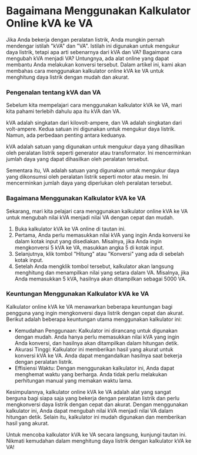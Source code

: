 Bagaimana Menggunakan Kalkulator Online kVA ke VA
=================================================

Jika Anda bekerja dengan peralatan listrik, Anda mungkin pernah mendengar istilah "kVA" dan "VA". Istilah ini digunakan untuk mengukur daya listrik, tetapi apa arti sebenarnya dari kVA dan VA? Bagaimana cara mengubah kVA menjadi VA? Untungnya, ada alat online yang dapat membantu Anda melakukan konversi tersebut. Dalam artikel ini, kami akan membahas cara menggunakan kalkulator online kVA ke VA untuk menghitung daya listrik dengan mudah dan akurat.

### Pengenalan tentang kVA dan VA

Sebelum kita mempelajari cara menggunakan kalkulator kVA ke VA, mari kita pahami terlebih dahulu apa itu kVA dan VA.

kVA adalah singkatan dari kilovolt-ampere, dan VA adalah singkatan dari volt-ampere. Kedua satuan ini digunakan untuk mengukur daya listrik. Namun, ada perbedaan penting antara keduanya.

kVA adalah satuan yang digunakan untuk mengukur daya yang dihasilkan oleh peralatan listrik seperti generator atau transformator. Ini mencerminkan jumlah daya yang dapat dihasilkan oleh peralatan tersebut.

Sementara itu, VA adalah satuan yang digunakan untuk mengukur daya yang dikonsumsi oleh peralatan listrik seperti motor atau mesin. Ini mencerminkan jumlah daya yang diperlukan oleh peralatan tersebut.

### Bagaimana Menggunakan Kalkulator kVA ke VA

Sekarang, mari kita pelajari cara menggunakan kalkulator online kVA ke VA untuk mengubah nilai kVA menjadi nilai VA dengan cepat dan mudah.

1. Buka kalkulator kVA ke VA online di tautan ini.
2. Pertama, Anda perlu memasukkan nilai kVA yang ingin Anda konversi ke dalam kotak input yang disediakan. Misalnya, jika Anda ingin mengkonversi 5 kVA ke VA, masukkan angka 5 di kotak input.
3. Selanjutnya, klik tombol "Hitung" atau "Konversi" yang ada di sebelah kotak input.
4. Setelah Anda mengklik tombol tersebut, kalkulator akan langsung menghitung dan menampilkan nilai yang setara dalam VA. Misalnya, jika Anda memasukkan 5 kVA, hasilnya akan ditampilkan sebagai 5000 VA.

### Keuntungan Menggunakan Kalkulator kVA ke VA

Kalkulator online kVA ke VA menawarkan beberapa keuntungan bagi pengguna yang ingin mengkonversi daya listrik dengan cepat dan akurat. Berikut adalah beberapa keuntungan utama menggunakan kalkulator ini:

- Kemudahan Penggunaan: Kalkulator ini dirancang untuk digunakan dengan mudah. Anda hanya perlu memasukkan nilai kVA yang ingin Anda konversi, dan hasilnya akan ditampilkan dalam hitungan detik.
- Akurasi Tinggi: Kalkulator ini memberikan hasil yang akurat untuk konversi kVA ke VA. Anda dapat mengandalkan hasilnya saat bekerja dengan peralatan listrik.
- Effisiensi Waktu: Dengan menggunakan kalkulator ini, Anda dapat menghemat waktu yang berharga. Anda tidak perlu melakukan perhitungan manual yang memakan waktu lama.

Kesimpulannya, kalkulator online kVA ke VA adalah alat yang sangat berguna bagi siapa saja yang bekerja dengan peralatan listrik dan perlu mengkonversi daya listrik dengan cepat dan akurat. Dengan menggunakan kalkulator ini, Anda dapat mengubah nilai kVA menjadi nilai VA dalam hitungan detik. Selain itu, kalkulator ini mudah digunakan dan memberikan hasil yang akurat.

Untuk mencoba kalkulator kVA ke VA secara langsung, kunjungi tautan ini. Nikmati kemudahan dalam menghitung daya listrik dengan kalkulator kVA ke VA!